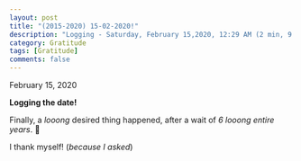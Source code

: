 ```yaml
---
layout: post
title: "(2015-2020) 15-02-2020!"
description: "Logging - Saturday, February 15,2020, 12:29 AM (2 min, 9 sec)"
category: Gratitude
tags: [Gratitude]
comments: false
---
```


February 15, 2020

**Logging the date!**

Finally, a *looong* desired thing happened, after a wait of *6 looong entire years*. 🎉️

I thank myself! (*because I asked*)
